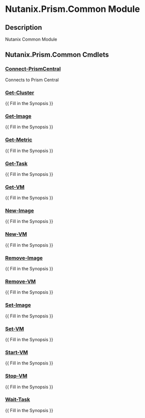 ﻿---
Module Name: Nutanix.Prism.Common
Module Guid: 90f6d4c4-e5b2-4ce4-9d79-6b6afefe9aa6
Download Help Link: https://raw.githubusercontent.com/jaekwonpark/docs/master/cmdlet-help/
Help Version: 0.0.0.27
Locale: en-US
---

# Nutanix.Prism.Common Module
## Description
Nutanix Common Module

## Nutanix.Prism.Common Cmdlets
### [Connect-PrismCentral](Connect-PrismCentral.md)
Connects to Prism Central

### [Get-Cluster](Get-Cluster.md)
{{ Fill in the Synopsis }}

### [Get-Image](Get-Image.md)
{{ Fill in the Synopsis }}

### [Get-Metric](Get-Metric.md)
{{ Fill in the Synopsis }}

### [Get-Task](Get-Task.md)
{{ Fill in the Synopsis }}

### [Get-VM](Get-VM.md)
{{ Fill in the Synopsis }}

### [New-Image](New-Image.md)
{{ Fill in the Synopsis }}

### [New-VM](New-VM.md)
{{ Fill in the Synopsis }}

### [Remove-Image](Remove-Image.md)
{{ Fill in the Synopsis }}

### [Remove-VM](Remove-VM.md)
{{ Fill in the Synopsis }}

### [Set-Image](Set-Image.md)
{{ Fill in the Synopsis }}

### [Set-VM](Set-VM.md)
{{ Fill in the Synopsis }}

### [Start-VM](Start-VM.md)
{{ Fill in the Synopsis }}

### [Stop-VM](Stop-VM.md)
{{ Fill in the Synopsis }}

### [Wait-Task](Wait-Task.md)
{{ Fill in the Synopsis }}

